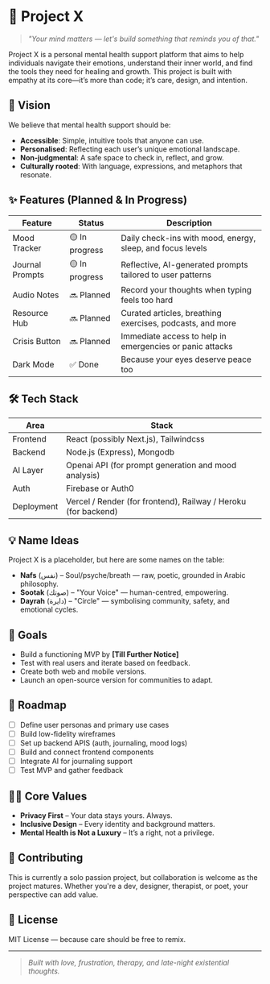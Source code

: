 # 🧠 Project X

> *"Your mind matters — let's build something that reminds you of that."*

Project X is a personal mental health support platform that aims to help individuals navigate their emotions, understand their inner world, and find the tools they need for healing and growth. This project is built with empathy at its core—it’s more than code; it’s care, design, and intention.

## 🌱 Vision

We believe that mental health support should be:
- **Accessible**: Simple, intuitive tools that anyone can use.
- **Personalised**: Reflecting each user’s unique emotional landscape.
- **Non-judgmental**: A safe space to check in, reflect, and grow.
- **Culturally rooted**: With language, expressions, and metaphors that resonate.

## ✨ Features (Planned & In Progress)

| Feature | Status | Description |
|--------|--------|-------------|
| Mood Tracker | 🟡 In progress | Daily check-ins with mood, energy, sleep, and focus levels |
| Journal Prompts | 🟡 In progress | Reflective, AI-generated prompts tailored to user patterns |
| Audio Notes | 🔜 Planned | Record your thoughts when typing feels too hard |
| Resource Hub | 🔜 Planned | Curated articles, breathing exercises, podcasts, and more |
| Crisis Button | 🔜 Planned | Immediate access to help in emergencies or panic attacks |
| Dark Mode | ✅ Done | Because your eyes deserve peace too |

## 🛠️ Tech Stack

| Area | Stack |
|------|-------|
| Frontend | React (possibly Next.js), Tailwindcss |
| Backend | Node.js (Express), Mongodb |
| AI Layer | Openai API (for prompt generation and mood analysis) |
| Auth | Firebase or Auth0 |
| Deployment | Vercel / Render (for frontend), Railway / Heroku (for backend) |

## 💡 Name Ideas

Project X is a placeholder, but here are some names on the table:

- **Nafs** (نفس) – Soul/psyche/breath — raw, poetic, grounded in Arabic philosophy.
- **Sootak** (صوتك) – "Your Voice" — human-centred, empowering.
- **Dayrah** (دايرة) – "Circle" — symbolising community, safety, and emotional cycles.

## 🎯 Goals

- Build a functioning MVP by **[Till Further Notice]**
- Test with real users and iterate based on feedback.
- Create both web and mobile versions.
- Launch an open-source version for communities to adapt.

## 🧭 Roadmap

- [ ] Define user personas and primary use cases
- [ ] Build low-fidelity wireframes
- [ ] Set up backend APIS (auth, journaling, mood logs)
- [ ] Build and connect frontend components
- [ ] Integrate AI for journaling support
- [ ] Test MVP and gather feedback

## 🧘‍♂️ Core Values

- **Privacy First** – Your data stays yours. Always.
- **Inclusive Design** – Every identity and background matters.
- **Mental Health is Not a Luxury** – It’s a right, not a privilege.

## 🤝 Contributing

This is currently a solo passion project, but collaboration is welcome as the project matures. Whether you're a dev, designer, therapist, or poet, your perspective can add value.

## 📜 License

MIT License — because care should be free to remix.

---

> *Built with love, frustration, therapy, and late-night existential thoughts.*
